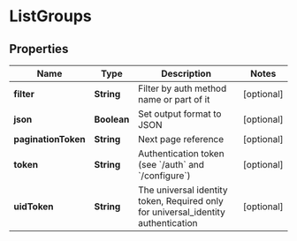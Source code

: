 

# ListGroups


## Properties

| Name | Type | Description | Notes |
|------------ | ------------- | ------------- | -------------|
|**filter** | **String** | Filter by auth method name or part of it |  [optional] |
|**json** | **Boolean** | Set output format to JSON |  [optional] |
|**paginationToken** | **String** | Next page reference |  [optional] |
|**token** | **String** | Authentication token (see &#x60;/auth&#x60; and &#x60;/configure&#x60;) |  [optional] |
|**uidToken** | **String** | The universal identity token, Required only for universal_identity authentication |  [optional] |



